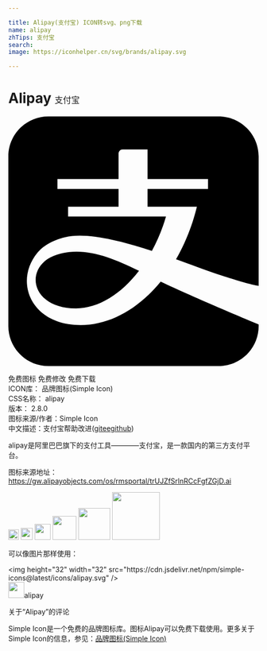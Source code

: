 ```yaml
---

title: Alipay(支付宝) ICON转svg、png下载
name: alipay
zhTips: 支付宝
search: 
image: https://iconhelper.cn/svg/brands/alipay.svg

---
```


# Alipay  <small style="font-size: 60%;font-weight: 100">支付宝</small>

<div id="svg" class="svg-wrap">
<svg role="img" viewBox="0 0 24 24" xmlns="http://www.w3.org/2000/svg"><title>Alipay icon</title><path d="M16.076,13.732c0.862-1.494,1.55-3.196,2.003-5.045h-4.731V6.988h5.795V6.04h-5.795V3.207h-2.365 c-0.415,0-0.415,0.408-0.415,0.408V6.04H4.707v0.948h5.861v1.699H5.729v0.948h9.386c-0.343,1.18-0.805,2.288-1.352,3.294 c-3.045-1.002-6.295-1.814-8.337-1.314c-1.305,0.321-2.146,0.893-2.641,1.493c-2.267,2.751-0.641,6.929,4.147,6.929 c2.831,0,5.559-1.574,7.673-4.168C17.758,17.381,24,19.976,24,19.976v0.157c0,2.117-1.719,3.833-3.843,3.833H3.845 C1.72,23.966,0,22.249,0,20.132V3.868C0,1.75,1.72,0.034,3.845,0.034h16.312C22.281,0.034,24,1.75,24,3.868v12.409 c0,0-0.784-0.062-4.24-1.216C18.8,14.74,17.511,14.25,16.076,13.732z M5.834,13.034c-0.6,0.059-1.725,0.324-2.341,0.866 c-1.845,1.604-0.741,4.537,2.993,4.537c2.17,0,4.339-1.384,6.042-3.599C10.104,13.659,8.052,12.816,5.834,13.034z"/></svg>
</div>
<detail full-name='alipay'></detail>

<div class="detail-page">
<p>
<span><span class="badge-success badge">免费图标</span> <span class="badge-success badge">免费修改</span>  <span class="badge-success badge">免费下载</span> </span>
<br/>
<span>
ICON库：
<span class="badge-secondary badge">品牌图标(Simple Icon)</span> 
</span>
<br/>
<span>
CSS名称：
<span class="badge-secondary badge">alipay</span> 
</span>

<br/>
<span>
版本：
<span class="badge-secondary badge">2.8.0</span> 
</span>
<br/>
<span>图标来源/作者：<span class="badge-light badge">Simple Icon</span></span> 
<br/>
<span class="zh-detail">中文描述：<span class="badge-primary badge">支付宝</span><span class="help-link"><span>帮助改进</span>(<a href="https://gitee.com/liuwave/icon-helper/edit/master/json/brands/alipay.json" target="_blank" rel="noopener noreferrer">gitee</a><a href="https://github.com/liuwave/icon-helper/edit/master/json/brands/alipay.json" target="_blank" rel="noopener noreferrer">github</a></span>)</span><br/>
</p>
</div><div class="description description alert alert-light"><p>alipay是阿里巴巴旗下的支付工具————支付宝，是一款国内的第三方支付平台。</p><p>图标来源地址：<a href="https://gw.alipayobjects.com/os/rmsportal/trUJZfSrlnRCcFgfZGjD.ai" target="_blank" rel="noopener noreferrer">https://gw.alipayobjects.com/os/rmsportal/trUJZfSrlnRCcFgfZGjD.ai</a></p></div>
<div class="alert alert-dark">
<img height="21" width="21" src="https://cdn.jsdelivr.net/npm/simple-icons@latest/icons/alipay.svg" />
<img height="24" width="24" src="https://cdn.jsdelivr.net/npm/simple-icons@latest/icons/alipay.svg" />
<img height="32" width="32" src="https://cdn.jsdelivr.net/npm/simple-icons@latest/icons/alipay.svg" />
<img height="48" width="48" src="https://cdn.jsdelivr.net/npm/simple-icons@latest/icons/alipay.svg" />
<img height="64" width="64" src="https://cdn.jsdelivr.net/npm/simple-icons@latest/icons/alipay.svg" />
<img height="96" width="96" src="https://cdn.jsdelivr.net/npm/simple-icons@latest/icons/alipay.svg" />

</div>
<div>
  <p>可以像图片那样使用：    
  </p>
  <div class="alert alert-primary" style="font-size: 14px">
    &lt;img height="32" width="32" src="https://cdn.jsdelivr.net/npm/simple-icons@latest/icons/alipay.svg" /&gt;
    <copy-btn content='<img height="32" width="32" src="https://cdn.jsdelivr.net/npm/simple-icons@latest/icons/alipay.svg" />'></copy-btn>
  </div>
  <div class="alert alert-secondary">
    <img height="32" width="32" src="https://cdn.jsdelivr.net/npm/simple-icons@latest/icons/alipay.svg" />alipay
    <copy-btn content="alipay" btn-title="复制图标名称"></copy-btn>
  </div>
</div>

<Vssue title="关于“Alipay”的评论" >关于“Alipay”的评论</Vssue>


<div><p>Simple Icon是一个免费的品牌图标库。图标Alipay可以免费下载使用。更多关于  Simple Icon的信息，参见：<a target="_blank" href="https://iconhelper.cn/brands.html">品牌图标(Simple Icon)</a>
</p></div>
